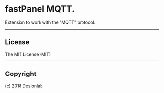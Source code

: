 # fastPanel MQTT.
Extension to work with the "MQTT" protocol.

---

## License
The MIT License (MIT)

---

## Copyright
(c) 2018 Desionlab
